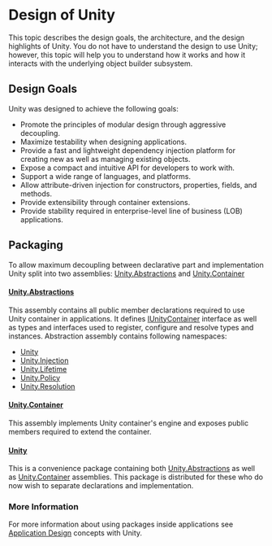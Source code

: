 # Design of Unity
This topic describes the design goals, the architecture, and the design highlights of Unity. You do not have to understand the design to use Unity; however, this topic will help you to understand how it works and how it interacts with the underlying object builder subsystem.

## Design Goals
Unity was designed to achieve the following goals:
* Promote the principles of modular design through aggressive decoupling.
* Maximize testability when designing applications.
* Provide a fast and lightweight dependency injection platform for creating new as well as managing existing objects.
* Expose a compact and intuitive API for developers to work with.
* Support a wide range of languages, and platforms.
* Allow attribute-driven injection for constructors, properties, fields, and methods.
* Provide extensibility through container extensions.
* Provide stability required in enterprise-level line of business (LOB) applications.

## Packaging
To allow maximum decoupling between declarative part and implementation Unity split into two assemblies: [Unity.Abstractions](https://www.nuget.org/packages/Unity.Abstractions/) and [Unity.Container](https://www.nuget.org/packages/Unity.Container/)

#### [Unity.Abstractions](https://www.nuget.org/packages/Unity.Abstractions/)
This assembly contains all public member declarations required to use Unity container in applications. It defines [IUnityContainer](xref:Unity.IUnityContainer) interface as well as types and interfaces used to register, configure and resolve types and instances. Abstraction assembly contains following namespaces:
* [Unity](xref:Unity)
* [Unity.Injection](xref:Unity.Injection)
* [Unity.Lifetime](xref:Unity.Lifetime)
* [Unity.Policy](xref:Unity.Policy)
* [Unity.Resolution](xref:Unity.Resolution)

#### [Unity.Container](https://www.nuget.org/packages/Unity.Container/)
This assembly implements Unity container's engine and exposes public members required to extend the container. 

#### [Unity](https://www.nuget.org/packages/Unity/)
This is a convenience package containing both [Unity.Abstractions](https://www.nuget.org/packages/Unity/) as well as [Unity.Container](https://www.nuget.org/packages/Unity/) assemblies. This package is distributed for these who do now wish to separate declarations and implementation.

### More Information
For more information about using packages inside applications see [Application Design](application_design.md) concepts with Unity.
